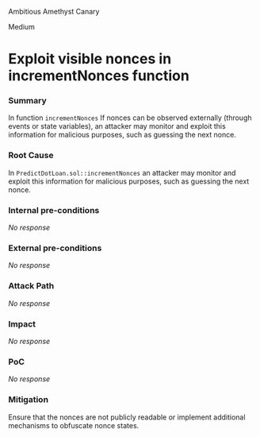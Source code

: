 Ambitious Amethyst Canary

Medium

# Exploit visible nonces in incrementNonces function

### Summary

In function `incrementNonces` If nonces can be observed externally (through events or state variables), an attacker may monitor and exploit this information for malicious purposes, such as guessing the next nonce.

### Root Cause

In `PredictDotLoan.sol::incrementNonces` an attacker may monitor and exploit this information for malicious purposes, such as guessing the next nonce.

### Internal pre-conditions

_No response_

### External pre-conditions

_No response_

### Attack Path

_No response_

### Impact

_No response_

### PoC

_No response_

### Mitigation

Ensure that the nonces are not publicly readable or implement additional mechanisms to obfuscate nonce states.